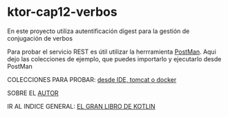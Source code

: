 # ktor-cap12-verbos

En este proyecto utiliza autentificación digest para la gestión de conjugación de verbos

Para probar el servicio REST es útil utilizar la herrramienta [PostMan](https://www.postman.com/downloads/). Aqui dejo las colecciones de ejemplo, que puedes importarlo y ejecutarlo desde PostMan

COLECCIONES PARA PROBAR: [desde IDE, tomcat o docker](/postman/colecciones/)

SOBRE EL [AUTOR](http://luis.criado.online/) 	
  
IR AL INDICE GENERAL: [EL GRAN LIBRO DE KOTLIN](https://github.com/Marcombo/El-gran-libro-de-Kotlin)
